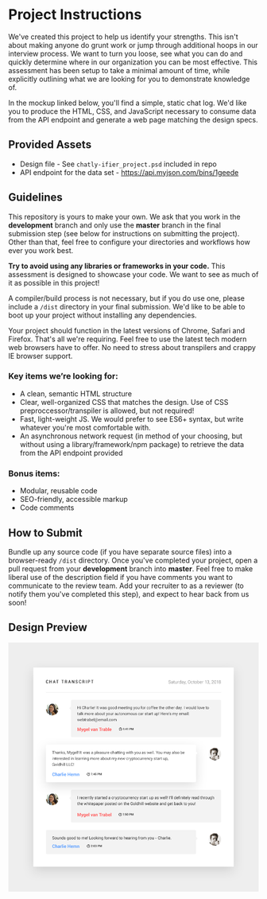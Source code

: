 # Project Instructions

We've created this project to help us identify your strengths. This isn't about making anyone do grunt work or jump through additional hoops in our interview process. We want to turn you loose, see what you can do and quickly determine where in our organization you can be most effective. This assessment has been setup to take a minimal amount of time, while explicitly outlining what we are looking for you to demonstrate knowledge of.

In the mockup linked below, you'll find a simple, static chat log. We'd like you to produce the HTML, CSS, and JavaScript necessary to consume data from the API endpoint and generate a web page matching the design specs.


## Provided Assets
- Design file - See `chatly-ifier_project.psd` included in repo 
- API endpoint for the data set - https://api.myjson.com/bins/1geede


## Guidelines
This repository is yours to make your own. We ask that you work in the **development** branch and only use the **master** branch in the final submission step (see below for instructions on submitting the project). Other than that, feel free to configure your directories and workflows how ever you work best.

**Try to avoid using any libraries or frameworks in your code.** This assessment is designed to showcase your code. We want to see as much of it as possible in this project!

A compiler/build process is not necessary, but if you do use one, please include a `/dist` directory in your final submission. We'd like to be able to boot up your project without installing any dependencies.

Your project should function in the latest versions of Chrome, Safari and Firefox. That's all we're requiring. Feel free to use the latest tech modern web browsers have to offer. No need to stress about transpilers and crappy IE browser support.

### Key items we’re looking for:
- A clean, semantic HTML structure
- Clear, well-organized CSS that matches the design. Use of CSS preproccessor/transpiler is allowed, but not required!
- Fast, light-weight JS. We would prefer to see ES6+ syntax, but write whatever you're most comfortable with.
- An asynchronous network request (in method of your choosing, but without using a library/framework/npm package) to retrieve the data from the API endpoint provided

### Bonus items: 
- Modular, reusable code
- SEO-friendly, accessible markup
- Code comments
 
 
## How to Submit
Bundle up any source code (if you have separate source files) into a browser-ready `/dist` directory. Once you've completed your project, open a pull request from your **development** branch into **master**. Feel free to make liberal use of the description field if you have comments you want to communicate to the review team. Add your recruiter to as a reviewer (to notify them you've completed this step), and expect to hear back from us soon!

## Design Preview
![Image of Yaktocat](/chatly-ifier_project.png)

